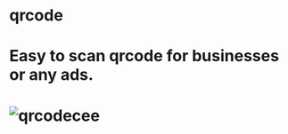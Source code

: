 # qrcode
# Easy to scan qrcode for businesses or any ads.
# ![qrcodecee](https://user-images.githubusercontent.com/105976254/191229435-f5cd46ac-ac02-4c56-9ef7-525eee0f08ab.png)
